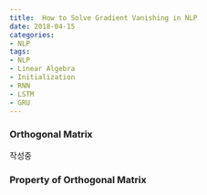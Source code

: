 ```yaml
---
title:  How to Solve Gradient Vanishing in NLP
date: 2018-04-15
categories:
- NLP
tags:
- NLP
- Linear Algebra
- Initialization
- RNN
- LSTM
- GRU
---
```



### Orthogonal Matrix

작성중

### Property of Orthogonal Matrix


### 


